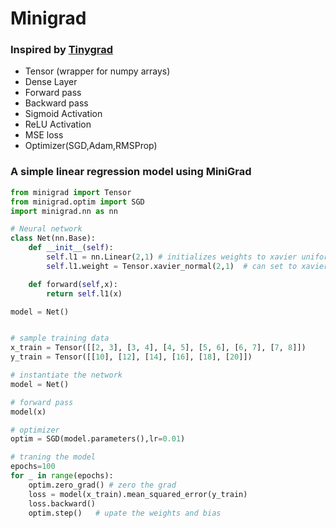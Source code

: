 # Minigrad
### Inspired by [Tinygrad](https://github.com/tinygrad/tinygrad)


- Tensor (wrapper for numpy arrays)
- Dense Layer
- Forward pass
- Backward pass
- Sigmoid Activation 
- ReLU Activation 
- MSE loss
- Optimizer(SGD,Adam,RMSProp)



### A simple linear regression model using MiniGrad
``` python
from minigrad import Tensor
from minigrad.optim import SGD
import minigrad.nn as nn

# Neural network 
class Net(nn.Base):
    def __init__(self):
        self.l1 = nn.Linear(2,1) # initializes weights to xavier uniform
        self.l1.weight = Tensor.xavier_normal(2,1)  # can set to xavier normal if required

    def forward(self,x):
        return self.l1(x)

model = Net()


# sample training data
x_train = Tensor([[2, 3], [3, 4], [4, 5], [5, 6], [6, 7], [7, 8]])
y_train = Tensor([[10], [12], [14], [16], [18], [20]])

# instantiate the network    
model = Net()

# forward pass
model(x)

# optimizer
optim = SGD(model.parameters(),lr=0.01)

# traning the model
epochs=100
for _ in range(epochs):
    optim.zero_grad() # zero the grad
    loss = model(x_train).mean_squared_error(y_train)
    loss.backward()
    optim.step()   # upate the weights and bias
```